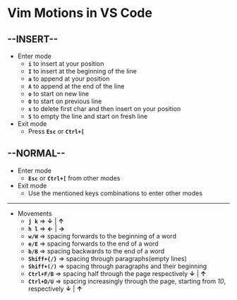 # Vim Motions in VS Code

--INSERT--
-

- Enter mode
  - **`i`** to insert at your position
  - **`I`** to insert at the beginning of the line
  - **`a`** to append at your position
  - **`A`** to append at the end of the line
  - **`o`** to start on new line
  - **`O`** to start on previous line
  - **`s`** to delete first char and then insert on your position
  - **`S`** to empty the line and start on fresh line
- Exit mode
  - Press **`Esc`** or **`Ctrl+[`**

--NORMAL--
-

- Enter mode
  - **`Esc`** or **`Ctrl+[`** from other modes
- Exit mode
  - Use the mentioned keys combinations to enter other modes

---

- Movements
  - **`j k`** => **↓** | **↑**
  - **`h l`** => **←** | **→**
  - **`w/W`** => spacing forwards to the beginning of a word
  - **`e/E`** => spacing forwards to the end of a word
  - **`b/B`** => spacing backwards to the end of a word
  - **`Shiff+{/}`** => spacing through paragraphs(empty lines)
  - **`Shiff+(/)`** => spacing through paragraphs and their beginning
  - **`Ctrl+F/B`** => spacing half through the page respectively **↓**  | **↑**
  - **`Ctrl+D/U`** => spacing increasingly through the page, starting from *10*, respectively **↓**  | **↑** 
  
